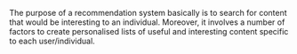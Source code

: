 The purpose of a recommendation system basically is to search for content that would be interesting to an individual. Moreover, it involves a number of factors to create personalised lists of useful and interesting content specific to each user/individual.
